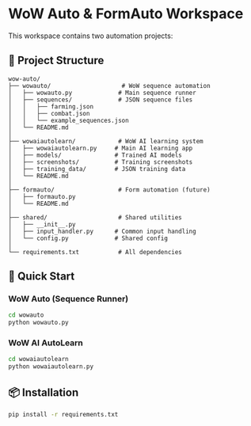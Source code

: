 # WoW Auto & FormAuto Workspace

This workspace contains two automation projects:

## 📁 Project Structure

```
wow-auto/
├── wowauto/                    # WoW sequence automation
│   ├── wowauto.py             # Main sequence runner
│   ├── sequences/             # JSON sequence files
│   │   ├── farming.json
│   │   ├── combat.json
│   │   └── example_sequences.json
│   └── README.md
│
├── wowaiautolearn/            # WoW AI learning system
│   ├── wowaiautolearn.py     # Main AI learning app
│   ├── models/               # Trained AI models
│   ├── screenshots/          # Training screenshots
│   ├── training_data/        # JSON training data
│   └── README.md
│
├── formauto/                  # Form automation (future)
│   ├── formauto.py
│   └── README.md
│
├── shared/                    # Shared utilities
│   ├── __init__.py
│   ├── input_handler.py      # Common input handling
│   └── config.py             # Shared config
│
└── requirements.txt           # All dependencies
```

## 🚀 Quick Start

### WoW Auto (Sequence Runner)
```bash
cd wowauto
python wowauto.py
```

### WoW AI AutoLearn
```bash
cd wowaiautolearn
python wowaiautolearn.py
```

## 📦 Installation

```bash
pip install -r requirements.txt
```

